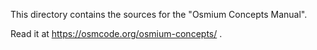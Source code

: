 
This directory contains the sources for the "Osmium Concepts Manual".

Read it at https://osmcode.org/osmium-concepts/ .

